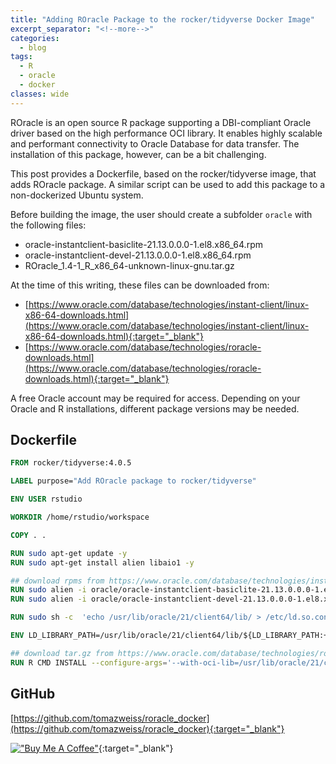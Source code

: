 ```yaml
---
title: "Adding ROracle Package to the rocker/tidyverse Docker Image"
excerpt_separator: "<!--more-->"
categories:
  - blog
tags:
  - R
  - oracle
  - docker
classes: wide
---
```



ROracle is an open source R package supporting a DBI-compliant Oracle driver based on the high performance OCI library. It enables highly scalable and performant connectivity to Oracle Database for data transfer.
The installation of this package, however, can be a bit challenging. 

This post provides a Dockerfile, based on the rocker/tidyverse image, that adds ROracle package.
A similar script can be used to add this package to a non-dockerized Ubuntu system.

Before building the image, the user should create a subfolder `oracle` with the following files:
- oracle-instantclient-basiclite-21.13.0.0.0-1.el8.x86_64.rpm
- oracle-instantclient-devel-21.13.0.0.0-1.el8.x86_64.rpm
- ROracle_1.4-1_R_x86_64-unknown-linux-gnu.tar.gz

At the time of this writing, these files can be downloaded from:
- [https://www.oracle.com/database/technologies/instant-client/linux-x86-64-downloads.html](https://www.oracle.com/database/technologies/instant-client/linux-x86-64-downloads.html){:target="_blank"}
- [https://www.oracle.com/database/technologies/roracle-downloads.html](https://www.oracle.com/database/technologies/roracle-downloads.html){:target="_blank"}

A free Oracle account may be required for access.
Depending on your Oracle and R installations, different package versions may be needed.


## Dockerfile

``` dockerfile
FROM rocker/tidyverse:4.0.5

LABEL purpose="Add ROracle package to rocker/tidyverse"

ENV USER rstudio

WORKDIR /home/rstudio/workspace

COPY . .

RUN sudo apt-get update -y
RUN sudo apt-get install alien libaio1 -y

## download rpms from https://www.oracle.com/database/technologies/instant-client/linux-x86-64-downloads.html
RUN sudo alien -i oracle/oracle-instantclient-basiclite-21.13.0.0.0-1.el8.x86_64.rpm
RUN sudo alien -i oracle/oracle-instantclient-devel-21.13.0.0.0-1.el8.x86_64.rpm

RUN sudo sh -c  'echo /usr/lib/oracle/21/client64/lib/ > /etc/ld.so.conf.d/oracle.conf'

ENV LD_LIBRARY_PATH=/usr/lib/oracle/21/client64/lib/${LD_LIBRARY_PATH:+:$LD_LIBRARY_PATH}

## download tar.gz from https://www.oracle.com/database/technologies/roracle-downloads.html
RUN R CMD INSTALL --configure-args='--with-oci-lib=/usr/lib/oracle/21/client64/lib --with-oci-inc=/usr/include/oracle/21/client64' oracle/ROracle_1.4-1_R_x86_64-unknown-linux-gnu.tar.gz
```

## GitHub
[https://github.com/tomazweiss/roracle_docker](https://github.com/tomazweiss/roracle_docker){:target="_blank"}

[!["Buy Me A Coffee"](https://www.buymeacoffee.com/assets/img/custom_images/orange_img.png)](https://www.buymeacoffee.com/tomazweiss){:target="_blank"}

